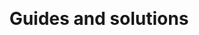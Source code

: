 <div class="aligncenter" style="width: 100%">
<p class="aligncenter" style="text-align: center">
    <img src="images/xconnect_logo.png" style="max-width:75%;" alt="" />
    <img src="images/audit_manage_act.png" style="max-width:55%;" alt="" />
</p>
</div>

<div class="aligncenter" style="text-align: center">
    <h1> Guides and solutions </h1>
</div>